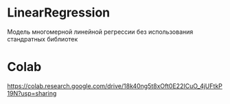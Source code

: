 # LinearRegression
Модель многомерной линейной регрессии без использования стандратныx библиотек

# Colab
https://colab.research.google.com/drive/18k40ng5t8xOft0E22ICuO_4jUFtkP19N?usp=sharing
